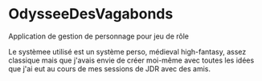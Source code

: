 # OdysseeDesVagabonds

Application de gestion de personnage pour jeu de rôle

Le systèmee utilisé est un système perso, médieval high-fantasy, assez classique mais que j'avais envie de créer moi-même avec toutes les idées que j'ai eut au cours de mes sessions de JDR avec des amis.

